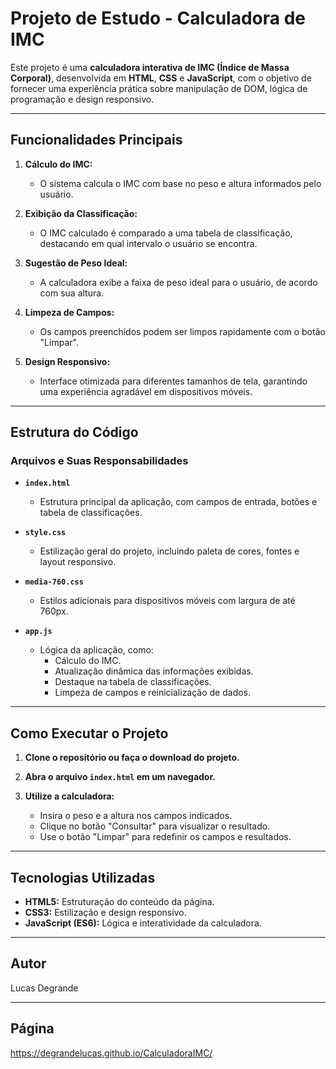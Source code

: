 # Projeto de Estudo - Calculadora de IMC

Este projeto é uma **calculadora interativa de IMC (Índice de Massa Corporal)**, desenvolvida em **HTML**, **CSS** e **JavaScript**, com o objetivo de fornecer uma experiência prática sobre manipulação de DOM, lógica de programação e design responsivo.

---

## Funcionalidades Principais

1. **Cálculo do IMC:**
   - O sistema calcula o IMC com base no peso e altura informados pelo usuário.

2. **Exibição da Classificação:**
   - O IMC calculado é comparado a uma tabela de classificação, destacando em qual intervalo o usuário se encontra.

3. **Sugestão de Peso Ideal:**
   - A calculadora exibe a faixa de peso ideal para o usuário, de acordo com sua altura.

4. **Limpeza de Campos:**
   - Os campos preenchidos podem ser limpos rapidamente com o botão "Limpar".

5. **Design Responsivo:**
   - Interface otimizada para diferentes tamanhos de tela, garantindo uma experiência agradável em dispositivos móveis.

---

## Estrutura do Código

### Arquivos e Suas Responsabilidades

- **`index.html`**
    - Estrutura principal da aplicação, com campos de entrada, botões e tabela de classificações.

- **`style.css`**
    - Estilização geral do projeto, incluindo paleta de cores, fontes e layout responsivo.

- **`media-760.css`**
    - Estilos adicionais para dispositivos móveis com largura de até 760px.

- **`app.js`**
    - Lógica da aplicação, como:
        - Cálculo do IMC.
        - Atualização dinâmica das informações exibidas.
        - Destaque na tabela de classificações.
        - Limpeza de campos e reinicialização de dados.

---

## Como Executar o Projeto

1. **Clone o repositório ou faça o download do projeto.**

2. **Abra o arquivo `index.html` em um navegador.**

3. **Utilize a calculadora:**
   - Insira o peso e a altura nos campos indicados.
   - Clique no botão "Consultar" para visualizar o resultado.
   - Use o botão "Limpar" para redefinir os campos e resultados.

---

## Tecnologias Utilizadas

- **HTML5:** Estruturação do conteúdo da página.
- **CSS3:** Estilização e design responsivo.
- **JavaScript (ES6):** Lógica e interatividade da calculadora.

---

## Autor
Lucas Degrande

---
## Página
https://degrandelucas.github.io/CalculadoraIMC/
